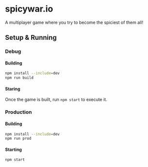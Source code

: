 # spicywar.io
A multiplayer game where you try to become the spiciest of them all!

## Setup & Running
### Debug
#### Building
```sh
npm install --include=dev
npm run build
```
#### Staring
Once the game is built, run `npm start` to execute it.
### Production 
#### Building
```sh
npm install --include=dev
npm run prod
```
#### Starting
`npm start`

